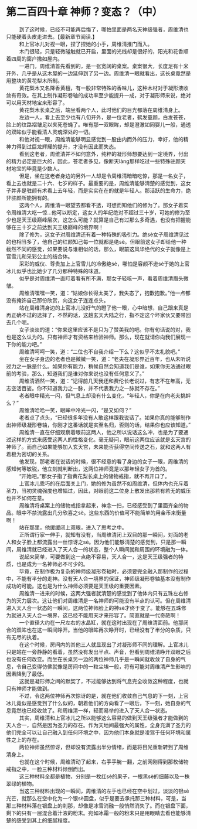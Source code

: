 <h1>第二百四十章 神师？变态？（中）</h1>
<div id="content">&nbsp&nbsp&nbsp&nbsp&nbsp&nbsp&nbsp&nbsp
 到了这时候，已经不可能再后悔了，哪怕里面是两名天神级强者，周维清也只能硬着头皮走进去。【最新章节阅读.】
 <br/>&nbsp&nbsp&nbsp&nbsp&nbsp&nbsp&nbsp&nbsp
 和上官冰儿对视一眼，捏了捏她的小手，周维清推门而入。
 <br/>&nbsp&nbsp&nbsp&nbsp&nbsp&nbsp&nbsp&nbsp
 木门很轻，只是轻微碰触就已开启，里面的光线却是很好的，阳光和花香顺着四周的窗户撒如屋内。
 <br/>&nbsp&nbsp&nbsp&nbsp&nbsp&nbsp&nbsp&nbsp
 一进门，周维清首先看到的，是一张宽阔的桌案。桌案很大，长度足有十米开外，几乎是从这木屋的一边延伸到了另一边。周维清一眼就看出，这长桌竟然是用整块的黄花梨木所制。
 <br/>&nbsp&nbsp&nbsp&nbsp&nbsp&nbsp&nbsp&nbsp
 黄花梨木又名降香黄檀，有一股非常特殊的香味儿，这种木材对于凝形液收敛有奇效。在其上制作凝形卷轴的成功率至少能提升一成，对于凝形师来说，绝对可以用天材地宝来形容了。
 <br/>&nbsp&nbsp&nbsp&nbsp&nbsp&nbsp&nbsp&nbsp
 黄花梨木长桌之后，端坐看两个人，此时他们的目光都落在周维清身上。
 <br/>&nbsp&nbsp&nbsp&nbsp&nbsp&nbsp&nbsp&nbsp
 左边一人，看上去至少也有八旬开外，是一位老者，鹤发童颜，白发苍苍，脸上的纹路褶皱足以夹死苍蝇了。唯有那一双眼眸，却是澄澈如同婴儿一般，通透的双眸似乎能看清人灵魂深处的一切。
 <br/>&nbsp&nbsp&nbsp&nbsp&nbsp&nbsp&nbsp&nbsp
 和他对视一眼，周维清能够明显感觉到一股由内而外的压力，幸好，他的精神力得到过巨龙辉耀的提升，才没有因此而失态。
 <br/>&nbsp&nbsp&nbsp&nbsp&nbsp&nbsp&nbsp&nbsp
 看到这老者，周维清并不如何意外，纯粹的凝形师想要达到一定境界，付出的精力必定是巨大的，因此，苍老者多见，像断天làng那样吃过一些特殊驻颜天材地宝的毕竟是少数人。
 <br/>&nbsp&nbsp&nbsp&nbsp&nbsp&nbsp&nbsp&nbsp
 但是，坐在这老者身边的另外一人却是令周维清暗暗吃惊，那是一名女子，看上去也就是二十六、七岁的样子。最重要的是，周维清能够清楚的感觉到，这女子并非是驻颜有术看上去年轻，而是实实在在的就是年轻人。那活跃的生命力，绝非驻颜所能拥有的。
 <br/>&nbsp&nbsp&nbsp&nbsp&nbsp&nbsp&nbsp&nbsp
 这两个人，周维清一眼望去都看不透，可想而知他们的修为了。那女子着实令周维清大吃一惊…他可以断定，这女人的年纪绝对不超过三十岁，可她的修为至少也是天王级巅峰层次，这怎么可能？就算是自己有过那么多奇遇，也没有把握能够在三十岁之前达到天王级巅峰的境界啊！
 <br/>&nbsp&nbsp&nbsp&nbsp&nbsp&nbsp&nbsp&nbsp
 除了修为，这女子对周维清还有着一种特殊的吸引力。绝sè女子周维清见过的也相当多了，他自己的红颜知己每一位就都是绝sè。但眼前这女子却给他一种截然不同的感觉，如果要说与谁相似的话，那么，眼前这风华绝代的女子就像是上官雪儿和采彩公主的结合体。
 <br/>&nbsp&nbsp&nbsp&nbsp&nbsp&nbsp&nbsp&nbsp
 采彩的威仪、尊贵加上上官雪儿的冷傲绝sè，哪怕是容颜不逊sè于她的上官冰儿似乎也比她少了几分那种特殊的味道。
 <br/>&nbsp&nbsp&nbsp&nbsp&nbsp&nbsp&nbsp&nbsp
 似乎是对周维清一直盯着看有所不满，那女子轻咳一声，看着周维清眉头微皱。
 <br/>&nbsp&nbsp&nbsp&nbsp&nbsp&nbsp&nbsp&nbsp
 周维清嘿嘿一笑，道：“姑娘你长得太美了，我失态了，抱歉抱歉。”他一点都没有掩饰自己那份欣赏，向这女子连连点头。
 <br/>&nbsp&nbsp&nbsp&nbsp&nbsp&nbsp&nbsp&nbsp
 站在周维清身边的上官冰儿没好气的瞪了他一眼，心中暗想，自己跟来真是再正确不过的选择了，不然的话，这趟玄天大陆之行，指不定这个坏家伙又要带回去几个呢。
 <br/>&nbsp&nbsp&nbsp&nbsp&nbsp&nbsp&nbsp&nbsp
 女子淡淡的道：“你来这里应该不是只为了赞美我的吧。你有句话说的对，我也是这么认为的。只有神师才有资格来检验神师。那么，现在就请你向我们展现一下你的能力吧。”
 <br/>&nbsp&nbsp&nbsp&nbsp&nbsp&nbsp&nbsp&nbsp
 周维清呵呵一笑，道：“二位也不自我介绍一下么？这似乎不太礼貌吧。”
 <br/>&nbsp&nbsp&nbsp&nbsp&nbsp&nbsp&nbsp&nbsp
 坐在女子身边的老者也是微微一笑，道：“老夫在凝形界近百年，也从未听说过力之一脉是什么。如果你有能力，稍候自然会知道我们是谁，如果你无法通过眼前的考验，那么，知道我们是谁对你来说也没有任何意义了。”
 <br/>&nbsp&nbsp&nbsp&nbsp&nbsp&nbsp&nbsp&nbsp
 周维清洒然一笑，道：“记得前几天我还和费伦长老说过，有志不在年高，无志空活百娑。你不知道我力之一脉，并不代表我力之一脉就不存在。”
 <br/>&nbsp&nbsp&nbsp&nbsp&nbsp&nbsp&nbsp&nbsp
 老者眼中精光一闪，但气息上却没有什么变化，“年轻人，你是在向老夫挑衅么？”
 <br/>&nbsp&nbsp&nbsp&nbsp&nbsp&nbsp&nbsp&nbsp
 周维清哈哈一笑，眼眸中冷光一闪，“是又如何？”
 <br/>&nbsp&nbsp&nbsp&nbsp&nbsp&nbsp&nbsp&nbsp
 老者点了点头，“已经很多年没有人敢这样跟我说话了。如果你真的能够制作出神师级凝形卷轴，你刚才这番话就是实至名归，否则的话，结果你也应该知道。”
 <br/>&nbsp&nbsp&nbsp&nbsp&nbsp&nbsp&nbsp&nbsp
 周维清一直在仔细观察着眼前这两人，他之所以说话这么冲，也是为了要通过这样的方式来感受这两人的性格变化。毫无疑问，眼前这两位应该就是玄天宫的神师了。而自己如果能够加入玄天宫，未来能否获得空间传送之石，就和这两人有着极为密切的关系。
 <br/>&nbsp&nbsp&nbsp&nbsp&nbsp&nbsp&nbsp&nbsp
 他发现，那老者在说话的时候，很不经意的看了身边的女子一眼，周维清的感知何等敏锐，他立刻就判断出，这两位神师竟是以那年轻女子为首的。
 <br/>&nbsp&nbsp&nbsp&nbsp&nbsp&nbsp&nbsp&nbsp
 “开始吧。”那女子指了指黄花梨长桌上的储物戒指，就不再开口了。
 <br/>&nbsp&nbsp&nbsp&nbsp&nbsp&nbsp&nbsp&nbsp
 上官冰儿乖巧的在后面关上门，她的修为虽然不如周维清，但体内也充斥着圣力，当初灵魂强度也增幅过，因此，对眼前这二位身上散发出那若有若无的威压也并不如何在意。
 <br/>&nbsp&nbsp&nbsp&nbsp&nbsp&nbsp&nbsp&nbsp
 周维清将桌案上的储物戒指拿起来，神念一扫，已经感受到了里面齐全的物品。眼中不禁流露出几分欣喜之sè。这些东西的价值可不能简单的用金币来衡量啊！
 <br/>&nbsp&nbsp&nbsp&nbsp&nbsp&nbsp&nbsp&nbsp
 站在那里，他缓缓闭上双眼，进入了思考之中。
 <br/>&nbsp&nbsp&nbsp&nbsp&nbsp&nbsp&nbsp&nbsp
 正所谓行家一伸手，就知有没有，当周维清闭上双目的那一瞬间，对面的老人和女子脸上都流露出一丝惊讶之sè。因为他们能够清楚的感觉到，只是那一瞬间，周维清就已经进入了天人合一的状态，整个人瞬间就和周围的环境融为一体。
 <br/>&nbsp&nbsp&nbsp&nbsp&nbsp&nbsp&nbsp&nbsp
 说起来简单，可要做到这一点绝不容易，天人合一，这是天王级强者的特质，也是成为一名神师必不可少的。
 <br/>&nbsp&nbsp&nbsp&nbsp&nbsp&nbsp&nbsp&nbsp
 毕竟，在制作极为复杂的神师级凝形卷轴时，必须要完全融入那制作的过程中，不能有半分的走神。没有天人合一境界的保证，神师级凝形卷轴基本没有制作成功的可能。这也是为什么神师必须要是天王级的重要因素。
 <br/>&nbsp&nbsp&nbsp&nbsp&nbsp&nbsp&nbsp&nbsp
 周维清一进来的时候，这两大强者就清楚的感觉到了他体内只有五珠左右修为的天力层次。这让他们对周维清是一名神师的可能没有半点的认可。但在周维清进入天人合一状态的一瞬间，这两位神师脸上的神sè才终于变了。能够在五珠修为就进入天人合一境界，这已经不能用天才来形容了。简直就是一代奇葩啊！
 <br/>&nbsp&nbsp&nbsp&nbsp&nbsp&nbsp&nbsp&nbsp
 一个直径大约在一尺左右的水晶缸，就在这时出现在了周维清面前。他那闭合的双眸也在这一瞬间睁开。当他的眼眸再次睁开时，已经没有了半分的杂质，只有无尽的执着。
 <br/>&nbsp&nbsp&nbsp&nbsp&nbsp&nbsp&nbsp&nbsp
 在这个时候，房间内的其他三人就显现出了对凝形师不同的理解。上官冰儿只是站在一旁静静的看着，虽然没有发出半点、声音，但看到周维清睁开双眼之后也没有任何改变。而坐在长桌另一边的两位神师几乎是一瞬间就收敛了自身的气息，令自己变得仿佛就像是房间中的一粒尘埃一般，将有可能对周维清产生影响的因素降到了最低。
 <br/>&nbsp&nbsp&nbsp&nbsp&nbsp&nbsp&nbsp&nbsp
 这就是凝形师之间的默契了，不过能够达到将气息完全收敛这种程度，也就只有神师才能做到。
 <br/>&nbsp&nbsp&nbsp&nbsp&nbsp&nbsp&nbsp&nbsp
 不过，令这两位神师再次惊讶的是，就在他们收敛自己气息的下一刻，上官冰儿竟似是感觉到了什么似的，朝着他们的方向看了一眼后，下一刻，她自身的气息竟然也已经收敛了。和周维清一样，轻而易举的进入了天人合一状态。
 <br/>&nbsp&nbsp&nbsp&nbsp&nbsp&nbsp&nbsp&nbsp
 其实，周维清和上官冰儿之所以能够这么容易的做到天王级强者才能做到的天人合一，自然是因为圣力的存在。作为天地间最强大的属性，全身充满了圣力的他们完全可以让自己融入到任何环境之中，因为他们本身就是凌驾于任何环境和属性之上的存在。
 <br/>&nbsp&nbsp&nbsp&nbsp&nbsp&nbsp&nbsp&nbsp
 两位神师虽然惊讶，但却没有流露出半分情绪，而是将目光重新转到了周维清身上。
 <br/>&nbsp&nbsp&nbsp&nbsp&nbsp&nbsp&nbsp&nbsp
 也就在这个时候，周维清动了起来，右手手腕一翻，之前网刚得到那枚储物戒指之中，一脸三种材料倾倒而出。
 <br/>&nbsp&nbsp&nbsp&nbsp&nbsp&nbsp&nbsp&nbsp
 这三种材料全都是植物，分别是一枚红sè的果子，一根黑sè的细藤以及一株翠绿的植物。
 <br/>&nbsp&nbsp&nbsp&nbsp&nbsp&nbsp&nbsp&nbsp
 当这三种材料出现的一瞬间，周维清的左手也已经在空中划过，淡淡的银sè光芒，就那么在空中化为一个银sè圆盘，似乎是要去承托那三种材料，可是，当那三种材料落在银盘上的刹那，却像是冰雪消融一般悄然消失了。而在银盘下面，剩下的只有一层混合着汁液的粉末。宛如冰霜一般的粉末只是用眼睛去看也能够清楚的感受到其上的细腻程度。
 <br/>&nbsp&nbsp&nbsp&nbsp&nbsp&nbsp&nbsp&nbsp
 <br/>&nbsp&nbsp&nbsp&nbsp&nbsp&nbsp&nbsp&nbsp
</div>
